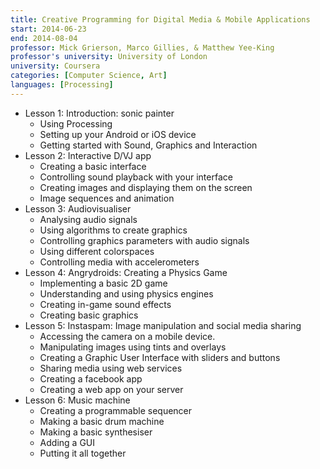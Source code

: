 ```yaml
---
title: Creative Programming for Digital Media & Mobile Applications
start: 2014-06-23
end: 2014-08-04
professor: Mick Grierson, Marco Gillies, & Matthew Yee-King
professor's university: University of London
university: Coursera
categories: [Computer Science, Art]
languages: [Processing]
---
```

- Lesson 1: Introduction: sonic painter
  - Using Processing
  - Setting up your Android or iOS device
  - Getting started with Sound, Graphics and Interaction
- Lesson 2: Interactive D/VJ app
  - Creating a basic interface
  - Controlling sound playback with your interface
  - Creating images and displaying them on the screen
  - Image sequences and animation
- Lesson 3: Audiovisualiser
  - Analysing audio signals
  - Using algorithms to create graphics
  - Controlling graphics parameters with audio signals
  - Using different colorspaces
  - Controlling media with accelerometers
- Lesson 4: Angrydroids: Creating a Physics Game
  - Implementing a basic 2D game
  - Understanding and using physics engines
  - Creating in-game sound effects
  - Creating basic graphics
- Lesson 5: Instaspam: Image manipulation and social media sharing
  - Accessing the camera on a mobile device.
  - Manipulating images using tints and overlays
  - Creating a Graphic User Interface with sliders and buttons
  - Sharing media using web services
  - Creating a facebook app
  - Creating a web app on your server
- Lesson 6: Music machine
  - Creating a programmable sequencer
  - Making a basic drum machine
  - Making a basic synthesiser
  - Adding a GUI
  - Putting it all together
